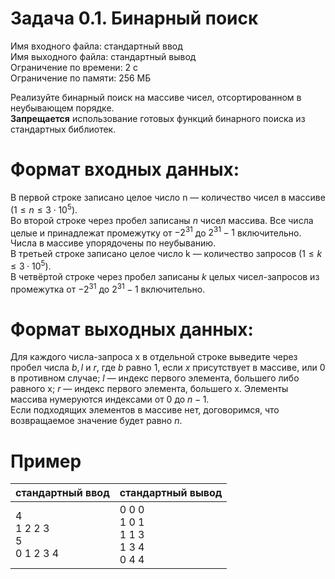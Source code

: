 # Задача 0.1. Бинарный поиск
Имя входного файла: стандартный ввод  
Имя выходного файла: стандартный вывод  
Ограничение по времени: 2 с  
Ограничение по памяти: 256 МБ  
        
Реализуйте бинарный поиск на массиве чисел, отсортированном в неубывающем порядке.  
__Запрещается__ использование готовых функций бинарного поиска из стандартных библиотек.

# Формат входных данных:
В первой строке записано целое число n — количество чисел в массиве $(1 ≤ n ≤ 3⋅10^5)$.  
Во второй строке через пробел записаны $n$ чисел массива. Все числа целые и принадлежат промежутку от $-2^{31}$ до $2^{31} - 1$ включительно. Числа в массиве упорядочены по неубыванию.  
В третьей строке записано целое число k — количество запросов $(1 ≤ k ≤ 3⋅10^5)$.  
В четвёртой строке через пробел записаны $k$ целых чисел-запросов из промежутка от $-2^{31}$ до $2^{31} - 1$ включительно.

# Формат выходных данных:
Для каждого числа-запроса x в отдельной строке выведите через пробел числа $b, l$ и $r$, где $b$ равно $1$, если $x$ присутствует в массиве, или $0$ в противном случае; $l$ — индекс первого элемента, большего либо равного x; $r$ — индекс первого элемента, большего x. Элементы массива нумеруются индексами от $0$ до $n - 1$.  
Если подходящих элементов в массиве нет, договоримся, что возвращаемое значение будет равно $n$.

# Пример
<table>
    <thead>
        <tr>
            <th align="center">стандартный ввод</th>
            <th align="center">стандартный вывод</th>
        </tr>
    </thead>
    <tbody>
        <tr>
            <td>4<br>
                1 2 2 3<br>
                5<br>
                0 1 2 3 4<br>
            </td>
            <td valign="top">0 0 0<br>
                             1 0 1<br>
                             1 1 3<br>
                             1 3 4<br>
                             0 4 4<br>
            </td>
        </tr>
    </tbody>
</table>